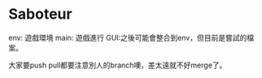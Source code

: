 # Saboteur

env: 遊戲環境
main: 遊戲進行
GUI:之後可能會整合到env，但目前是嘗試的檔案。

大家要push pull都要注意別人的branch噢，差太遠就不好merge了。
